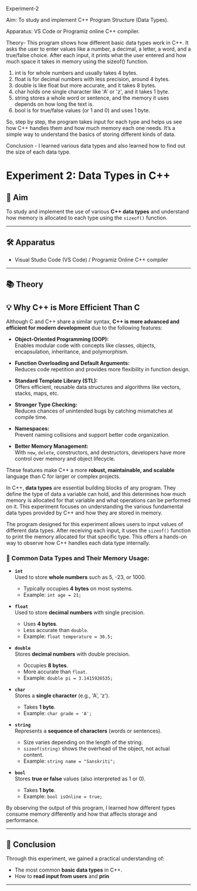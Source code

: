 Experiment-2 

Aim: To study and implement C++ Program Structure (Data Types).

Apparatus: VS Code or Programiz online C++ compiler.

Theory-
This program shows how different basic data types work in C++. It asks the user to enter values like a number, a decimal, a letter, a word, and a true/false choice. After each input, it prints what the user entered
and how much space it takes in memory using the sizeof() function.
1. int is for whole numbers and usually takes 4 bytes.
2. float is for decimal numbers with less precision, around 4 bytes.
3. double is like float but more accurate, and it takes 8 bytes.
4. char holds one single character like 'A' or 'z', and it takes 1 byte.
5. string stores a whole word or sentence, and the memory it uses depends on how long the text is.
6. bool is for true/false values (or 1 and 0) and uses 1 byte.

So, step by step, the program takes input for each type and helps us see how C++ handles them and how much memory each one needs. It’s a simple way to understand the basics of storing different kinds of data.

Conclusion - I learned various data types and also learned how to find out the size of each data type.

# Experiment 2: Data Types in C++

## 🧪 Aim
To study and implement the use of various **C++ data types** and understand how memory is allocated to each type using the `sizeof()` function.

---

## 🛠️ Apparatus
- Visual Studio Code (VS Code) / Programiz Online C++ compiler

---

## 📚 Theory

## 💡 Why C++ is More Efficient Than C

Although C and C++ share a similar syntax, **C++ is more advanced and efficient for modern development** due to the following features:

- **Object-Oriented Programming (OOP):**  
  Enables modular code with concepts like classes, objects, encapsulation, inheritance, and polymorphism.

- **Function Overloading and Default Arguments:**  
  Reduces code repetition and provides more flexibility in function design.

- **Standard Template Library (STL):**  
  Offers efficient, reusable data structures and algorithms like vectors, stacks, maps, etc.

- **Stronger Type Checking:**  
  Reduces chances of unintended bugs by catching mismatches at compile time.

- **Namespaces:**  
  Prevent naming collisions and support better code organization.

- **Better Memory Management:**  
  With `new`, `delete`, constructors, and destructors, developers have more control over memory and object lifecycle.

These features make C++ a more **robust, maintainable, and scalable** language than C for larger or complex projects.


In C++, **data types** are essential building blocks of any program. They define the type of data a variable can hold, and this determines how much memory is allocated for that variable and what operations can be performed on it. This experiment focuses on understanding the various fundamental data types provided by C++ and how they are stored in memory.

The program designed for this experiment allows users to input values of different data types. After receiving each input, it uses the `sizeof()` function to print the memory allocated for that specific type. This offers a hands-on way to observe how C++ handles each data type internally.

### 🔢 Common Data Types and Their Memory Usage:

- **`int`**  
  Used to store **whole numbers** such as 5, -23, or 1000.  
  - Typically occupies **4 bytes** on most systems.
  - Example: `int age = 21;`

- **`float`**  
  Used to store **decimal numbers** with single precision.  
  - Uses **4 bytes**.
  - Less accurate than `double`.
  - Example: `float temperature = 36.5;`

- **`double`**  
  Stores **decimal numbers** with double precision.  
  - Occupies **8 bytes**.
  - More accurate than `float`.
  - Example: `double pi = 3.1415926535;`

- **`char`**  
  Stores a **single character** (e.g., 'A', 'z').  
  - Takes **1 byte**.
  - Example: `char grade = 'A';`

- **`string`**  
  Represents a **sequence of characters** (words or sentences).  
  - Size varies depending on the length of the string.
  - `sizeof(string)` shows the overhead of the object, not actual content.
  - Example: `string name = "Sanskriti";`

- **`bool`**  
  Stores **true or false** values (also interpreted as 1 or 0).  
  - Takes **1 byte**.
  - Example: `bool isOnline = true;`

By observing the output of this program, I learned how different types consume memory differently and how that affects storage and performance.

---

## 🧾 Conclusion

Through this experiment, we gained a practical understanding of:

- The most common **basic data types** in C++.
- How to **read input from users** and **prin**

---
